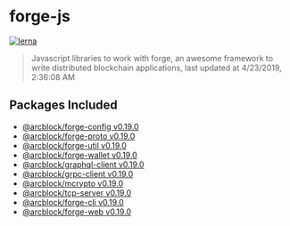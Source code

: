 # forge-js

[![lerna](https://img.shields.io/badge/maintained%20with-lerna-cc00ff.svg)](https://lernajs.io/)

> Javascript libraries to work with forge, an awesome framework to write distributed blockchain applications, last updated at 4/23/2019, 2:36:08 AM

## Packages Included

- [@arcblock/forge-config v0.19.0](./packages/forge-config)
- [@arcblock/forge-proto v0.19.0](./packages/forge-proto)
- [@arcblock/forge-util v0.19.0](./packages/forge-util)
- [@arcblock/forge-wallet v0.19.0](./packages/forge-wallet)
- [@arcblock/graphql-client v0.19.0](./packages/graphql-client)
- [@arcblock/grpc-client v0.19.0](./packages/grpc-client)
- [@arcblock/mcrypto v0.19.0](./packages/mcrypto)
- [@arcblock/tcp-server v0.19.0](./packages/tcp-server)
- [@arcblock/forge-cli v0.19.0](./apps/forge-cli)
- [@arcblock/forge-web v0.19.0](./apps/forge-web)
